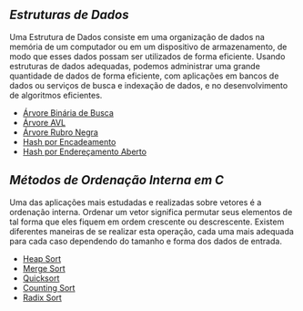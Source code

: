 ## *Estruturas de Dados*

Uma Estrutura de Dados consiste em uma organização de dados na memória de um computador 
ou em um dispositivo de armazenamento, de modo que esses dados possam ser utilizados de 
forma eficiente. Usando estruturas de dados adequadas, podemos administrar uma grande 
quantidade de dados de forma eficiente, com aplicações em bancos de dados ou serviços de 
busca e indexação de dados, e no desenvolvimento de algoritmos eficientes.

  * [Árvore Binária de Busca](Estrutura-de-Dados/Arvores/ABB)
  * [Árvore AVL](Estrutura-de-Dados/Arvores/AVL)
  * [Árvore Rubro Negra](Estrutura-de-Dados/Arvores/Rubro-Negra)
  * [Hash por Encadeamento](Estrutura-de-Dados/Hashing/Encadeamento)
  * [Hash por Endereçamento Aberto](Estrutura-de-Dados/Hashing/Enderecamento-Aberto)


## *Métodos de Ordenação Interna em C*

Uma das aplicações mais estudadas e realizadas sobre vetores é a ordenação interna.
Ordenar um vetor significa permutar seus elementos de tal forma que eles fiquem em 
ordem crescente ou descrescente. Existem diferentes maneiras de se realizar esta
operação, cada uma mais adequada para cada caso dependendo do tamanho e forma 
dos dados de entrada.

  * [Heap Sort](Ordenacao-Interna/heap-sort)
  * [Merge Sort](Ordenacao-Interna/mergesort)
  * [Quicksort](Ordenacao-Interna/quicksort) 
  * [Counting Sort](Ordenacao-Interna/couting-sort)
  * [Radix Sort](Ordenacao-Interna/radix-sort)

  
